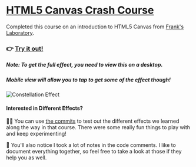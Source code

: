 # [HTML5 Canvas Crash Course](https://youtu.be/Yvz_axxWG4Y)
Completed this course on an introduction to HTML5 Canvas from [Frank's Laboratory](https://www.youtube.com/c/Frankslaboratory).

### 👉 [Try it out!](https://bluelotus03.github.io/HTML5-Canvas-CrashCourse/)
##### Note: To get the full effect, you need to view this on a desktop. 
##### Mobile view will allow you to tap to get some of the effect though!

![Constellation Effect](ConstellationEffectClip.gif)

#### Interested in Different Effects?
👩‍💻 You can use [the commits](https://github.com/bluelotus03/HTML5-Canvas-CrashCourse/commits/main) to test out the different effects we learned along the way in that course. There were some really fun things to play with and keep experimenting!  
  
📝 You'll also notice I took a lot of notes in the code comments. I like to document everything together, so feel free to take a look at those if they help you as well.

